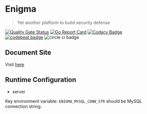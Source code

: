 # Enigma

> Yet another platform to build security defense

[![Quality Gate Status](https://sonarcloud.io/api/project_badges/measure?project=cyw0ng_enigma&metric=alert_status)](https://sonarcloud.io/dashboard?id=cyw0ng_enigma)
[![Go Report Card](https://goreportcard.com/badge/github.com/cyw0ng/enigma)](https://goreportcard.com/report/github.com/cyw0ng/enigma)
[![Codacy Badge](https://api.codacy.com/project/badge/Grade/d9c90b56295645ab915f86d757b00182)](https://app.codacy.com/manual/dev.cyw0ng/enigma?utm_source=github.com&utm_medium=referral&utm_content=cyw0ng/enigma&utm_campaign=Badge_Grade_Dashboard)
[![codebeat badge](https://codebeat.co/badges/e449f196-7ac9-4536-9c8f-88123eaf94e9)](https://codebeat.co/projects/github-com-cyw0ng-enigma-master)
![circle ci badge](https://circleci.com/gh/cyw0ng/enigma.svg?style=shield)

## Document Site

Visit [here](https://cyw0ng.github.io/enigma-docsite/)

## Runtime Configuration

- server

Key environment variable: `ENIGMA_MYSQL_CONN_STR` should be MySQL connection string.